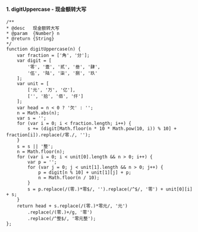 
#### 1. digitUppercase - 现金额转大写

    /**
    * @desc   现金额转大写
    * @param  {Number} n 
    * @return {String}
    */
    function digitUppercase(n) {
        var fraction = ['角', '分'];
        var digit = [
            '零', '壹', '贰', '叁', '肆',
            '伍', '陆', '柒', '捌', '玖'
        ];
        var unit = [
            ['元', '万', '亿'],
            ['', '拾', '佰', '仟']
        ];
        var head = n < 0 ? '欠' : '';
        n = Math.abs(n);
        var s = '';
        for (var i = 0; i < fraction.length; i++) {
            s += (digit[Math.floor(n * 10 * Math.pow(10, i)) % 10] + fraction[i]).replace(/零./, '');
        }
        s = s || '整';
        n = Math.floor(n);
        for (var i = 0; i < unit[0].length && n > 0; i++) {
            var p = '';
            for (var j = 0; j < unit[1].length && n > 0; j++) {
                p = digit[n % 10] + unit[1][j] + p;
                n = Math.floor(n / 10);
            }
            s = p.replace(/(零.)*零$/, '').replace(/^$/, '零') + unit[0][i] + s;
        }
        return head + s.replace(/(零.)*零元/, '元')
            .replace(/(零.)+/g, '零')
            .replace(/^整$/, '零元整');
    };
